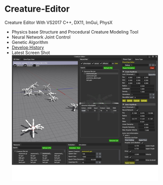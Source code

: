 # Creature-Editor
Creature Editor With VS2017 C++, DX11, ImGui, PhysX
 - Physics base Structure and Procedural Creature Modeling Tool
 - Neural Network Joint Control
 - Genetic Algorithm
 - [Develop History](https://github.com/jjuiddong/Creature-Editor/wiki)
 - Latest Screen Shot
![](https://github.com/jjuiddong/Creature-Editor/blob/master/Doc/genome%20load.jpg?raw=true)

